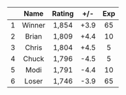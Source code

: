 | |Name|Rating|+/-|Exp|
|-|:--:|:----:|:-:|:-:|
|1|Winner|1,854|+3.9|65|
|2|Brian|1,809|+4.4|10|
|3|Chris|1,804|+4.5|5|
|4|Chuck|1,796|-4.5|5|
|5|Modi|1,791|-4.4|10|
|6|Loser|1,746|-3.9|65|
